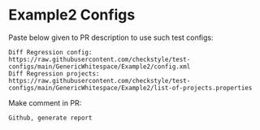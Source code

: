 # Example2 Configs
Paste below given to PR description to use such test configs:
```
Diff Regression config: https://raw.githubusercontent.com/checkstyle/test-configs/main/GenericWhitespace/Example2/config.xml
Diff Regression projects: https://raw.githubusercontent.com/checkstyle/test-configs/main/GenericWhitespace/Example2/list-of-projects.properties
```
Make comment in PR:
```
Github, generate report
```
